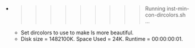 * >>>>>>>>> Running inst-min-con-dircolors.sh ...
  * Set dircolors to use  to make ls more beautiful.
  * Disk size = 1482100K. Space Used = 24K. Runtime = 00:00:00:01.
